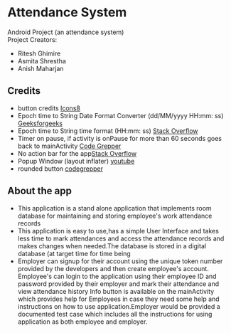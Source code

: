 # Attendance System

Android Project (an attendance system) <br/>
Project Creators:

- Ritesh Ghimire
- Asmita Shrestha
- Anish Maharjan

## Credits

- button credits [Icons8](https://icons8.com)
- Epoch time to String Date Format Converter (dd/MM/yyyy HH:mm:
  ss) [Geeksforgeeks](https://www.geeksforgeeks.org/simpledateformat-parse-method-in-java-with-examples/#:~:text=The%20parse()%20Method%20of,given%20by%20a%20start%20position)
- Epoch time to String time format (HH:mm:
  ss) [Stack Overflow](https://stackoverflow.com/questions/625433/how-to-convert-milliseconds-to-x-mins-x-seconds-in-java)
- Timer on pause, if activity is onPause for more than 60 seconds goes back to
  mainActivity [Code Grepper](https://www.codegrepper.com/code-examples/java/android++delay+for+3+seconds)
- No action bar for the app[Stack Overflow ](https://stackoverflow.com/questions/26492522/how-do-i-remove-the-title-bar-from-my-app)
- Popup Window (layout inflater) [youtube](https://www.youtube.com/watch?v=fn5OlqQuOCk)
- rounded button [codegrepper](https://www.codegrepper.com/code-examples/whatever/how+to+make+round+buttons+in+android+studio)


## About the app


- This application is a stand alone application that implements room database for maintaining and storing employee's work attendance records
- This application is easy to use,has a simple User Interface and takes less time to mark attendances and access the attendance records and makes changes when needed.The database is stored in a digital database (at target time for time being
- Employer can signup for their account using the unique token number provided by the developers and then create employee's account. Employee's can login to the application using their employee ID and password provided by their employer and mark their attendance and view attendance history Info button is available on the mainActivity which provides help for Employees in case they need some help and instructions on how to use application.Employer would be provided a documented test case which includes all the instructions for using application as both employee and employer.
